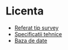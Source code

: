 # Licenta  
- [Referat tip survey](https://docs.google.com/document/d/1ba1D8860SweYPgR3GH-ugN11ls0fLFHX1Rn0ryZ-gZg/edit)  
- [Specificatii tehnice](https://docs.google.com/document/d/1lvS7p1umt81soKm7KVT-VmARbPiNKixHsups--oPWGs/edit)
- [Baza de date](https://docs.google.com/document/d/1Sf7p_F1bFWswIAJhcIC_wY7EUKESr6nKSJLnc4YcA6I/edit)
